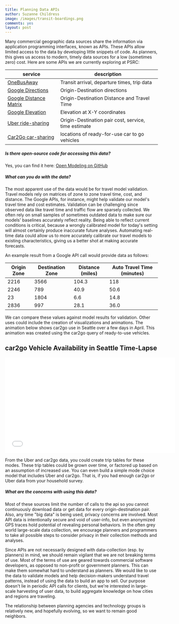 ```yaml
---
title: Planning Data APIs
author: Suzanne Childress
image: /images/transit-boardings.png
comments: yes
layout: post
---
```

Many commercial geographic data sources share the information via application programming interfaces, known as APIs. These APIs allow limited access to the data by developing little snippets of code. As planners, this gives us access to modern, timely data sources for a low (sometimes zero) cost. Here are some APIs we are currently exploring at PSRC:


|service|description|
|---|---|
|[OneBusAway](http://developer.onebusaway.org/modules/onebusaway-application-modules/current/api/where/index.html)| Transit arrival, departure times, trip data|
|[Google Directions](https://developers.google.com/maps/documentation/directions/)|Origin-Destination directions|
|[Google Distance Matrix](https://developers.google.com/maps/documentation/distancematrix/)|Origin-Destination Distance and Travel Time|
|[Google Elevation](https://developers.google.com/maps/documentation/elevation/)|Elevation at X-Y coordinates |
|[Uber ride-sharing](https://developer.uber.com/)| Origin-Destination pair cost, service, time estimate|
|[Car2Go car-sharing](https://code.google.com/p/car2go/wiki/vehicles_v2_1)|locations of ready-for-use car to go vehicles|


##### Is there open-source code for accessing this data?

Yes, you can find it here: [Open Modeling on GitHub](https://github.com/osPlanning/)

##### What can you do with the data?

The most apparent use of the data would be for travel model validation.  Travel models rely on matrices of zone to zone travel time, cost, and distance.
The Google APIs, for instance, might help validate our model's travel time and cost estimates. Validation can be challenging since observed data like travel time and traffic flow are sparsely collected. We often rely on small samples of sometimes outdated data to make sure our models' baselines accurately reflect reality. Being able to reflect current conditions is critical, because a wrongly calibrated model for today's setting will almost certainly produce inaccurate  future analyses. Automating real-time data could allow us to more accurately calibrate our travel models to existing characteristics, giving us a better shot at making accurate forecasts.

An example result from a Google API call would provide data as follows:

|Origin Zone|Destination Zone|Distance (miles)| Auto Travel Time (minutes)|
|---|---|---|---|
|2216|3566|104.3|118|
|2246|789|40.9|50.6|
|23|1804|6.6|14.8|
|2836|997|28.1|36.0|

We can compare these values against model results for validation. Other uses could include the creation of visualizations and animations.  The animation below shows car2go use in Seattle over a few days in April.
This animation was created using the car2go query of ready-to-use vehicles.
## car2go Vehicle Availability in Seattle Time-Lapse ##
<iframe width="560" height="315" src="//www.youtube.com/embed/Y_P47n0NOWE" frameborder="0" allowfullscreen></iframe>

From the Uber and car2go data, you could create trip tables for these modes.  These trip tables could be grown over time, or factored up based on an assumption of increased use.
You can even build a simple mode choice model that includes Uber and car2go.  That is, if you had enough car2go or Uber data from your household survey.

##### What are the concerns with using this data?

Most of these sources limit the number of calls to the api so you cannot continuously download data or get data for every origin-destination pair. Also, any time "big data" is being used, privacy concerns are involved. Most API data is intentionally secure and void of user-info, but even anonymized GPS traces hold potential of revealing personal behaviors. In the often grey world large-scale data collection, we encourage planners and programmers to take all possible steps to consider privacy in their collection methods and analyses.

Since APIs are not necessarily designed with data-collection (esp. by planners) in mind, we should remain vigilant that we are not breaking terms of use.  Most of the terms of use are geared towards commercial software developers, as opposed to non-profit or government planners.  This can make them somewhat hard to understand as planners.  We would like to use the data to validate models and help decision-makers understand travel patterns, instead of using the data to build an app to sell. Our purpose doesn't lie in periodic API calls for clients, but we're interested in large-scale harvesting of user data, to build aggregate knowledge on how cities and regions are traveling.

The relationship between planning agencies and technology groups is relatively new, and hopefully evolving, so we want to remain good neighbors.


